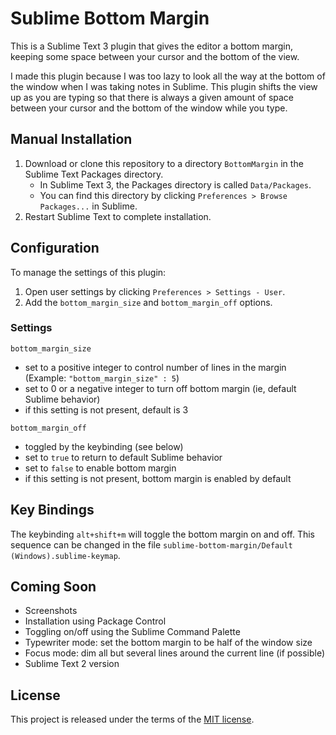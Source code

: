 # Sublime Bottom Margin

This is a Sublime Text 3 plugin that gives the editor a bottom margin, keeping some space between your cursor and the bottom of the view.

I made this plugin because I was too lazy to look all the way at the bottom of the window when I was taking notes in Sublime. This plugin shifts the view up as you are typing so that there is always a given amount of space between your cursor and the bottom of the window while you type.

## Manual Installation

1. Download or clone this repository to a directory `BottomMargin` in the Sublime Text Packages directory.
    * In Sublime Text 3, the Packages directory is called `Data/Packages`.
    * You can find this directory by clicking `Preferences > Browse Packages...` in Sublime.
2. Restart Sublime Text to complete installation.

## Configuration

To manage the settings of this plugin:

1. Open user settings by clicking `Preferences > Settings - User`.
2. Add the `bottom_margin_size` and `bottom_margin_off` options.

### Settings

`bottom_margin_size`

- set to a positive integer to control number of lines in the margin (Example: `"bottom_margin_size" : 5`)
- set to 0 or a negative integer to turn off bottom margin (ie, default Sublime behavior)
- if this setting is not present, default is 3

`bottom_margin_off`

- toggled by the keybinding (see below)
- set to `true` to return to default Sublime behavior
- set to `false` to enable bottom margin
- if this setting is not present, bottom margin is enabled by default


## Key Bindings

The keybinding `alt+shift+m` will toggle the bottom margin on and off. This sequence can be changed in the file `sublime-bottom-margin/Default (Windows).sublime-keymap`.

## Coming Soon

- Screenshots
- Installation using Package Control
- Toggling on/off using the Sublime Command Palette
- Typewriter mode: set the bottom margin to be half of the window size
- Focus mode: dim all but several lines around the current line (if possible)
- Sublime Text 2 version

## License

This project is released under the terms of the [MIT license](http://en.wikipedia.org/wiki/MIT_License).
